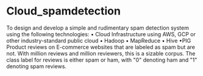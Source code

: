 # Cloud_spamdetection
To design and develop a simple and rudimentary spam detection system using the following technologies: • Cloud Infrastructure using AWS, GCP or other industry-standard public cloud • Hadoop • MapReduce • Hive •PIG
Product reviews on E-commerce websites that are labeled as spam but are not. With million reviews and million reviewers, this is a sizable corpus. The class label for reviews is either spam or ham, with "0" denoting ham and "1" denoting spam reviews.
